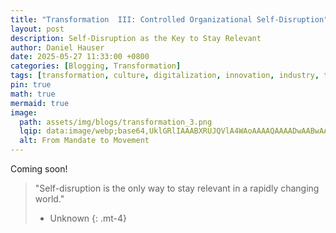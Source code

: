 ```yaml
---
title: "Transformation  III: Controlled Organizational Self-Disruption"
layout: post
description: Self-Disruption as the Key to Stay Relevant
author: Daniel Hauser
date: 2025-05-27 11:33:00 +0800
categories: [Blogging, Transformation]
tags: [transformation, culture, digitalization, innovation, industry, technology, leadership]
pin: true
math: true
mermaid: true
image:
  path: assets/img/blogs/transformation_3.png
  lqip: data:image/webp;base64,UklGRlIAAABXRUJQVlA4WAoAAAAQAAAADwAABwAAQUxQSDIAAAARL0AmbZurmr57yyIiqE8oiG0bejIYEQTgqiDA9vqnsUSI6H+oAEAAAA==lq
  alt: From Mandate to Movement
---
```



Coming soon!

> "Self-disruption is the only way to stay relevant in a rapidly changing world."
> - Unknown
{: .mt-4}
